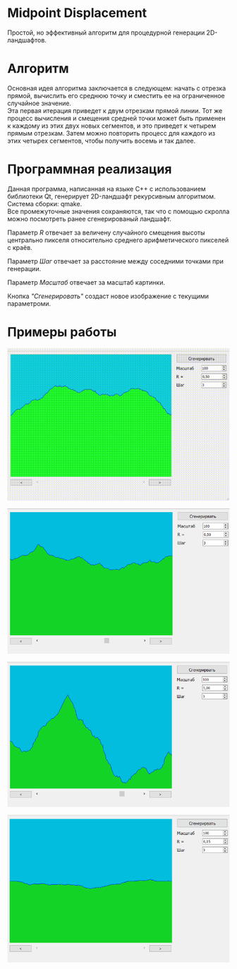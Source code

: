 # Midpoint Displacement

Простой, но эффективный алгоритм для процедурной генерации 2D-ландшафтов.

# Алгоритм

Основная идея алгоритма заключается в следующем: начать с отрезка прямой, вычислить его среднюю точку и сместить ее на ограниченное случайное значение.    
Эта первая итерация приведет к двум отрезкам прямой линии. Тот же процесс вычисления и смещения средней точки может быть применен к каждому из этих двух новых сегментов, и это приведет к четырем прямым отрезкам. Затем можно повторить процесс для каждого из этих четырех сегментов, чтобы получить восемь и так далее.    

<!-- # Визуализация

![Визуализация](https://raw.githubusercontent.com/Sergkon99/midpoint_displacement/master/img/md.png "Орк") -->

# Программная реализация

Данная программа, написанная на языке C++ с использованием библиотеки Qt, генерирует 2D-ландшафт рекурсивным алгоритмом. 
Система сборки: qmake.    
Все промежуточные значения сохраняются, так что с помощью скролла можно посмотреть ранее сгенерированый ландшафт.

Параметр _R_ отвечает за величену случайного смещения высоты центрально пикселя относительно среднего арифметического пикселей с краёв.

Параметр _Шаг_ отвечает за расстояние между соседними точками при генерации.

Параметр _Масштаб_ отвечает за масштаб картинки.

Кнопка _"Сгенерировать"_ создаст новое изображение с текущими параметроми.

# Примеры работы

![Пример gif](https://raw.githubusercontent.com/Sergkon99/midpoint_displacement/master/img/example.gif "Орк")

![Пример 1](https://raw.githubusercontent.com/Sergkon99/midpoint_displacement/master/img/9.png "Орк")

![Пример 2](https://raw.githubusercontent.com/Sergkon99/midpoint_displacement/master/img/10.png "Орк")

![Пример 3](https://raw.githubusercontent.com/Sergkon99/midpoint_displacement/master/img/11.png "Орк")
